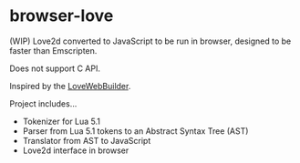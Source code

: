# browser-love
(WIP) Love2d converted to JavaScript to be run in browser, designed to be faster than Emscripten.

Does not support C API.

Inspired by the [LoveWebBuilder](https://schellingb.github.io/LoveWebBuilder/).

Project includes...
- Tokenizer for Lua 5.1
- Parser from Lua 5.1 tokens to an Abstract Syntax Tree (AST)
- Translator from AST to JavaScript
- Love2d interface in browser
